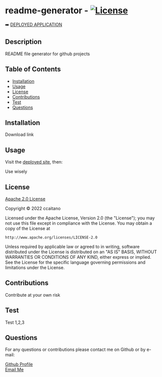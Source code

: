 
# readme-generator - [![License](https://img.shields.io/badge/License-Apache_2.0-blue.svg)](https://opensource.org/licenses/Apache-2.0)
    
➡️ [DEPLOYED APPLICATION](https://ccaitano.github.io/readme-generator/)
    
## **Description**
    
README file generator for github projects
    
## **Table of Contents**
    
- [Installation](#installation)
- [Usage](#usage)
- [License](#license)
- [Contributions](#contributions)
- [Test](#test)
- [Questions](#questions)
    
## **Installation**
    
Download link
    
## **Usage**
    
Visit the [deployed site](https://ccaitano.github.io/readme-generator/), then:
    
Use wisely
    
## **License**

[Apache 2.0 License](https://opensource.org/licenses/Apache-2.0)
    
Copyright &copy; 2022 ccaitano
  
<p>


  Licensed under the Apache License, Version 2.0 (the "License");
  you may not use this file except in compliance with the License.
  You may obtain a copy of the License at

    http://www.apache.org/licenses/LICENSE-2.0

  Unless required by applicable law or agreed to in writing, software
  distributed under the License is distributed on an "AS IS" BASIS,
  WITHOUT WARRANTIES OR CONDITIONS OF ANY KIND, either express or implied.
  See the License for the specific language governing permissions and
  limitations under the License.
  
    
</p>
    
## **Contributions**
    
Contribute at your own risk

## **Test**

Test 1,2,3

## **Questions**
    
For any questions or contributions please contact me on Github or by e-mail:
    
[Github Profile](https://www.github.com/ccaitano)  
[Email Me](mailto:cheryl.caitano@gmail.com)
    
